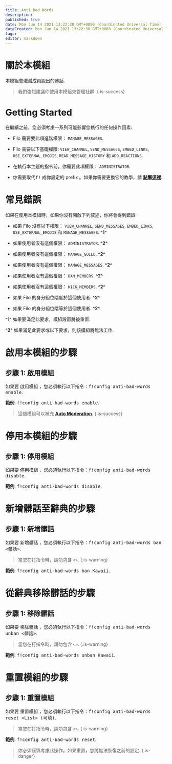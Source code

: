 ```yaml
---
title: Anti Bad Words
description:
published: true
date: Mon Jun 14 2021 13:22:38 GMT+0000 (Coordinated Universal Time)
dateCreated: Mon Jun 14 2021 13:22:38 GMT+0000 (Coordinated Universal Time)
tags:
editor: markdown
---
```


# 關於本模組

本模組會殲滅成員說出的髒話.

> 我們強烈建議你使用本模組來管理社群.
{.is-success}

# Getting Started

在繼續之前，您必須考慮一系列可能影響您執行的任何操作因素:

- Filo 需要要此項進階權限： ``MANAGE_MESSAGES``.

- Filo 需要以下基礎權限: ``VIEW_CHANNEL``, ``SEND_MESSAGES``, ``EMBED_LINKS``, ``USE_EXTERNAL_EMOJIS``, ``READ_MESSAGE_HISTORY`` 和 ``ADD_REACTIONS``.

- 在執行本主題的指令前，你需要此項權限： ``ADMINISTRATOR``.

- 你需要取代<kbd>f!</kbd> 成你設定的 prefix 。如果你需要更換它的教學，請 **[點擊這裡](https://wiki.filobot.xyz/zh-tw/modules/prefix)**.

# 常見錯誤

如果在使用本模組時，如果你沒有開啟下列敘述，你將會得到錯誤:

- 如果 Filo 沒有以下權限： ``VIEW_CHANNEL``, ``SEND_MESSAGES``, ``EMBED_LINKS``, ``USE_EXTERNAL_EMOJIS`` 和 ``MANAGE_MESSAGES``. **^1^**

- 如果使用者沒有這個權限： ``ADMINISTRATOR``. **^2^**

- 如果使用者沒有這個權限： ``MANAGE_GUILD``. **^2^**

- 如果使用者沒有這個權限： ``MANAGE_MESSAGES``. **^2^**

- 如果使用者沒有這個權限： ``BAN_MEMBERS``. **^2^**

- 如果使用者沒有這個權限： ``KICK_MEMBERS``. **^2^**

- 如果 Filo 的身分組位階低於這個使用者. **^2^**

- 如果 Filo 的身分組位階等於這個使用者. **^2^**

**^1^** 如果要滿足此要求，模組設置將被重置.

**^2^** 如果滿足此要求或以下要求，則該模組將無法工作.

# 啟用本模組的步驟

## **步驟 1**: 啟用模組

如果要 啟用模組 ，您必須執行以下指令：<kbd>f!config anti-bad-words enable</kbd>.

**範例**: <kbd>f!config anti-bad-words enable</kbd>.

> 這個模組可以補充 **[Auto Moderation](https://wiki.filobot.xyz/zh-tw/modules/auto-moderation)**.
{.is-success}

# 停用本模組的步驟

## **步驟 1**: 停用模組

如果要 停用模組 ，您必須執行以下指令：<kbd>f!config anti-bad-words disable</kbd>.

**範例**: <kbd>f!config anti-bad-words disable</kbd>.

# 新增髒話至辭典的步驟

## **步驟 1**: 新增髒話

如果要 新增髒話 ，您必須執行以下指令：<kbd>f!config anti-bad-words ban \<髒話></kbd>.

> 當您在打指令時，請勿包含 ``<>``.
{.is-warning}

**範例**: <kbd>f!config anti-bad-words ban Kawaii</kbd>.

# 從辭典移除髒話的步驟

## **步驟 1**: 移除髒話

如果要 移除髒話 ，您必須執行以下指令：<kbd>f!config anti-bad-words unban \<髒話></kbd>.

> 當您在打指令時，請勿包含 ``<>``.
{.is-warning}

**範例**: <kbd>f!config anti-bad-words unban Kawaii</kbd>.

# 重置模組的步驟

## **步驟 1**: 重置模組

如果要 重置模組 ，您必須執行以下指令：<kbd>f!config anti-bad-words reset \<List> (可填)</kbd>.

> 當您在打指令時，請勿包含 ``<>``.
{.is-warning}

**範例**: <kbd>f!config anti-bad-words reset</kbd>.

> 你必須謹慎考慮此操作。如果重置，您將無法恢復之前的設定.
{.is-danger}
